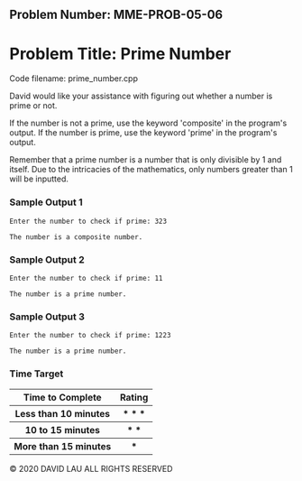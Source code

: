 Problem Number: MME-PROB-05-06
------------------------------

Problem Title: Prime Number
================================

Code filename: prime_number.cpp

David would like your assistance with figuring out whether a number is prime or not.

If the number is not a prime, use the keyword 'composite' in the program's output. If the number is prime, use the keyword 'prime' in the program's output.

Remember that a prime number is a number that is only divisible by 1 and itself. Due to the intricacies of the mathematics, only numbers greater than 1 will be inputted.



### Sample Output 1

    Enter the number to check if prime: 323
    
    The number is a composite number.

### Sample Output 2

    Enter the number to check if prime: 11
    
    The number is a prime number.

### Sample Output 3

    Enter the number to check if prime: 1223
    
    The number is a prime number.

### Time Target

<table>
  <tr>
    <th> Time to Complete </th>
    <th> Rating </th>
  </tr>
  <tr>
    <th> Less than 10 minutes </th>
    <th> * * * </th>
  </tr>
  <tr>
    <th> 10 to 15 minutes </th>
    <th> * * </th>
  </tr>
  <tr>
    <th> More than 15 minutes </th>
    <th> * </th>
  </tr>
</table>


© 2020 DAVID LAU ALL RIGHTS RESERVED
